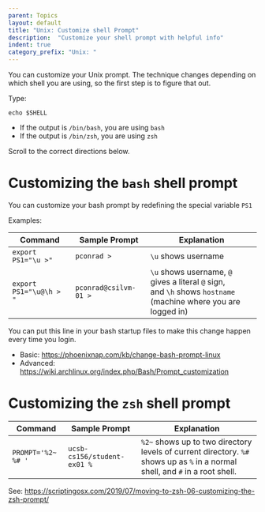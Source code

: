 ```yaml
---
parent: Topics
layout: default
title: "Unix: Customize shell Prompt"
description:  "Customize your shell prompt with helpful info"
indent: true
category_prefix: "Unix: "
---
```


You can customize your Unix prompt.  The technique changes depending on which shell you are using, so the first step is to figure that out.

Type:

```
echo $SHELL
```

* If the output is `/bin/bash`, you are using `bash`
* If the output is `/bin/zsh`, you are using `zsh`

Scroll to the correct directions below.


# Customizing the `bash` shell prompt

You can customize your bash prompt by redefining the special variable `PS1`

Examples:

| Command | Sample Prompt | Explanation |
|--|--|--|
| `export PS1="\u >"` | `pconrad >` | `\u` shows username |
| `export PS1="\u@\h > "` | `pconrad@csilvm-01 > ` | `\u` shows username, `@` gives a literal `@` sign, <br /> and `\h` shows `hostname` (machine where you are logged in)  |


You can put this line in your bash startup files to make this change happen every time you login.

* Basic: <https://phoenixnap.com/kb/change-bash-prompt-linux>
* Advanced: <https://wiki.archlinux.org/index.php/Bash/Prompt_customization>

# Customizing the `zsh` shell prompt


| Command | Sample Prompt | Explanation |
|--|--|--|
| `PROMPT='%2~ %# '` | `ucsb-cs156/student-ex01 % ` | `%2~` shows up to two directory levels of current directory. `%#` shows up as `%` in a normal shell, and `#` in a root shell.  |

See: <https://scriptingosx.com/2019/07/moving-to-zsh-06-customizing-the-zsh-prompt/>

